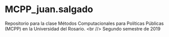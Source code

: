 # MCPP_juan.salgado
Repositorio para la clase Métodos Computacionales para Políticas Públicas (MCPP) en la Universidad del Rosario. <br //>
Segundo semestre de 2019
